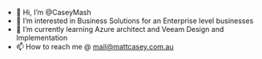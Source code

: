 - 👋 Hi, I’m @CaseyMash
- 👀 I’m interested in Business Solutions for an Enterprise level businesses
- 🌱 I’m currently learning Azure architect and Veeam Design and Implementation 
- 📫 How to reach me @ mail@mattcasey.com.au

<!---
CaseyMash/CaseyMash is a ✨ special ✨ repository because its `README.md` (this file) appears on your GitHub profile.
You can click the Preview link to take a look at your changes.
--->
